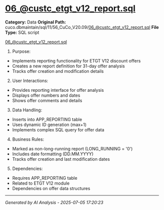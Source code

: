 # 06_@custc_etgt_v12_report.sql

**Category:** Data
**Original Path:** cuco.dbmaintain/sql/11/56_CuCo_V20.09/06_@custc_etgt_v12_report.sql
**File Type:** SQL script

06_@custc_etgt_v12_report.sql
1. Purpose:
- Implements reporting functionality for ETGT V12 discount offers
- Creates a new report definition for 31-day offer analysis
- Tracks offer creation and modification details

2. User Interactions:
- Provides reporting interface for offer analysis
- Displays offer numbers and dates
- Shows offer comments and details

3. Data Handling:
- Inserts into APP_REPORTING table
- Uses dynamic ID generation (max+1)
- Implements complex SQL query for offer data

4. Business Rules:
- Marked as non-long-running report (LONG_RUNNING = '0')
- Includes date formatting (DD.MM.YYYY)
- Tracks offer creation and last modification dates

5. Dependencies:
- Requires APP_REPORTING table
- Related to ETGT V12 module
- Dependencies on offer data structures

---
*Generated by AI Analysis - 2025-07-05 17:20:23*
